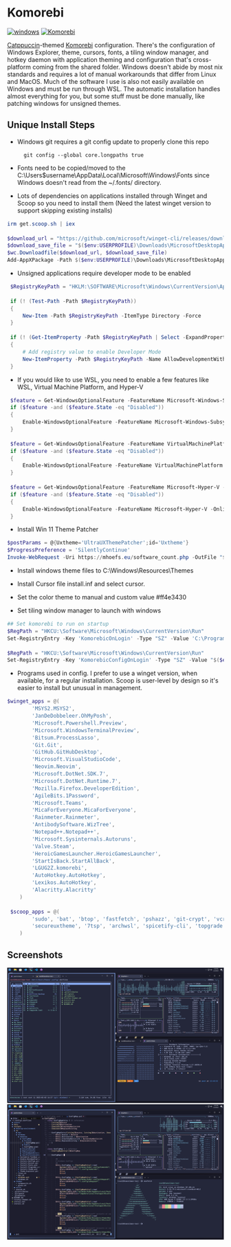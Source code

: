 # Komorebi

[![windows](https://img.shields.io/badge/windows-cad3f5?style=for-the-badge&logo=Windows&logoColor=0079D5)](https://github.com/khaneliman/dotfiles/blob/main/dots/windows/)
[![Komorebi](https://img.shields.io/badge/Komorebi-24273a?logo=windows&logoColor=fff&style=for-the-badge)](https://github.com/khaneliman/dotfiles/blob/main/dots/windows/komorebi/README.md)

[Catppuccin](https://github.com/catppuccin/catppuccin)-themed [Komorebi](https://github.com/LGUG2Z/komorebi) configuration.
There's the configuration of Windows Explorer, theme, cursors, fonts, a tiling window manager, and hotkey daemon with application theming and configuration that's cross-platform coming from the shared folder.
Windows doesn't abide by most nix standards and requires a lot of manual workarounds that differ from Linux and MacOS. Much of the software I use is also not easily available on Windows and must be run through
WSL. The automatic installation handles almost everything for you, but some stuff must be done manually, like patching windows for unsigned themes.

## Unique Install Steps

- Windows git requires a git config update to properly clone this repo

        git config --global core.longpaths true

- Fonts need to be copied/moved to the C:\Users\$username\AppData\Local\Microsoft\Windows\Fonts since Windows doesn't read from the ~/.fonts/ directory.

- Lots of dependencies on applications installed through Winget and Scoop so you need to install them (Need the latest winget version to support skipping existing installs)

```powershell
irm get.scoop.sh | iex

$download_url = "https://github.com/microsoft/winget-cli/releases/download/v1.4.10173/Microsoft.DesktopAppInstaller_8wekyb3d8bbwe.msixbundle"
$download_save_file = "$($env:USERPROFILE)\Downloads\MicrosoftDesktopAppInstaller_8wekyb3d8bbwe.msixbundle"
$wc.Downloadfile($download_url, $download_save_file)
Add-AppXPackage -Path $($env:USERPROFILE)\Downloads\MicrosoftDesktopAppInstaller_8wekyb3d8bbwe.msixbundle
```

- Unsigned applications require developer mode to be enabled

```powershell
 $RegistryKeyPath = "HKLM:\SOFTWARE\Microsoft\Windows\CurrentVersion\AppModelUnlock"

 if (! (Test-Path -Path $RegistryKeyPath))
 {
     New-Item -Path $RegistryKeyPath -ItemType Directory -Force
 }

 if (! (Get-ItemProperty -Path $RegistryKeyPath | Select -ExpandProperty AllowDevelopmentWithoutDevLicense))
 {
     # Add registry value to enable Developer Mode
     New-ItemProperty -Path $RegistryKeyPath -Name AllowDevelopmentWithoutDevLicense -PropertyType DWORD -Value 1
 }
```

- If you would like to use WSL, you need to enable a few features like WSL, Virtual Machine Platform, and Hyper-V

```powershell
 $feature = Get-WindowsOptionalFeature -FeatureName Microsoft-Windows-Subsystem-Linux -Online
 if ($feature -and ($feature.State -eq "Disabled"))
 {
     Enable-WindowsOptionalFeature -FeatureName Microsoft-Windows-Subsystem-Linux -Online -All -LimitAccess -NoRestart
 }

 $feature = Get-WindowsOptionalFeature -FeatureName VirtualMachinePlatform -Online
 if ($feature -and ($feature.State -eq "Disabled"))
 {
     Enable-WindowsOptionalFeature -FeatureName VirtualMachinePlatform -Online -All -LimitAccess -NoRestart
 }

 $feature = Get-WindowsOptionalFeature -FeatureName Microsoft-Hyper-V -Online
 if ($feature -and ($feature.State -eq "Disabled"))
 {
     Enable-WindowsOptionalFeature -FeatureName Microsoft-Hyper-V -Online -All -LimitAccess -NoRestart
 }
```

- Install Win 11 Theme Patcher

```powershell
$postParams = @{Uxtheme='UltraUXThemePatcher';id='Uxtheme'}
$ProgressPreference = 'SilentlyContinue'
Invoke-WebRequest -Uri https://mhoefs.eu/software_count.php -OutFile "$($env:USERPROFILE)\Downloads\UltraUXThemePatcher.exe" -Method POST -Body $postParams
```

- Install windows theme files to C:\Windows\Resources\Themes

- Install Cursor file install.inf and select cursor.

- Set the color theme to manual and custom value #ff4e3430

- Set tiling window manager to launch with windows

```powershell
## Set komorebi to run on startup
$RegPath = "HKCU:\Software\Microsoft\Windows\CurrentVersion\Run"
Set-RegistryEntry -Key 'KomorebicOnLogin' -Type "SZ" -Value 'C:\Program Files\komorebi\bin\komorebic.exe start --await-configuration' -Path $RegPath

$RegPath = "HKCU:\Software\Microsoft\Windows\CurrentVersion\Run"
Set-RegistryEntry -Key 'KomorebicConfigOnLogin' -Type "SZ" -Value "$($env:USERPROFILE)\.config\komorebi\komorebi.ahk" -Path $RegPath
```

- Programs used in config. I prefer to use a winget version, when available, for a regular installation. Scoop is user-level by design so it's easier to install but unusual in management.

```powershell
$winget_apps = @(
        'MSYS2.MSYS2',
        'JanDeDobbeleer.OhMyPosh',
        'Microsoft.Powershell.Preview',
        'Microsoft.WindowsTerminalPreview',
        'Bitsum.ProcessLasso',
        'Git.Git',
        'GitHub.GitHubDesktop',
        'Microsoft.VisualStudioCode',
        'Neovim.Neovim',
        'Microsoft.DotNet.SDK.7',
        'Microsoft.DotNet.Runtime.7',
        'Mozilla.Firefox.DeveloperEdition',
        'AgileBits.1Password',
        'Microsoft.Teams',
        'MicaForEveryone.MicaForEveryone',
        'Rainmeter.Rainmeter',
        'AntibodySoftware.WizTree',
        'Notepad++.Notepad++',
        'Microsoft.Sysinternals.Autoruns',
        'Valve.Steam',
        'HeroicGamesLauncher.HeroicGamesLauncher',
        'StartIsBack.StartAllBack',
        'LGUG2Z.komorebi',
        'AutoHotkey.AutoHotkey',
        'Lexikos.AutoHotkey',
        'Alacritty.Alacritty'
    )

 $scoop_apps = @(
        'sudo', 'bat', 'btop', 'fastfetch', 'pshazz', 'git-crypt', 'vcredist', '1password-cli',
        'secureuxtheme', '7tsp', 'archwsl', 'spicetify-cli', 'topgrade'
    )

```

## Screenshots

![windows-komorebi-tiling](assets/windows/komorebi/tiling.png)
![windows-komorebi-tiling](assets/windows/komorebi/tiling-arch.png)
